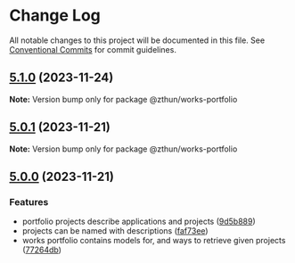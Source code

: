 # Change Log

All notable changes to this project will be documented in this file.
See [Conventional Commits](https://conventionalcommits.org) for commit guidelines.

## [5.1.0](https://github.com/zthun/helpful/compare/v5.0.1...v5.1.0) (2023-11-24)

**Note:** Version bump only for package @zthun/works-portfolio





## [5.0.1](https://github.com/zthun/helpful/compare/v5.0.0...v5.0.1) (2023-11-21)

**Note:** Version bump only for package @zthun/works-portfolio





## [5.0.0](https://github.com/zthun/helpful/compare/v4.0.0...v5.0.0) (2023-11-21)


### Features

* portfolio projects describe applications and projects ([9d5b889](https://github.com/zthun/helpful/commit/9d5b88943428da5dee2842bd471fa14c3a7df6a5))
* projects can be named with descriptions ([faf73ee](https://github.com/zthun/helpful/commit/faf73eee715ac9258f08ebdbc73afc90d523726f))
* works portfolio contains models for, and ways to retrieve given projects ([77264db](https://github.com/zthun/helpful/commit/77264db2a1c2ee31b0c2d752b0b558bb919f70c9))
